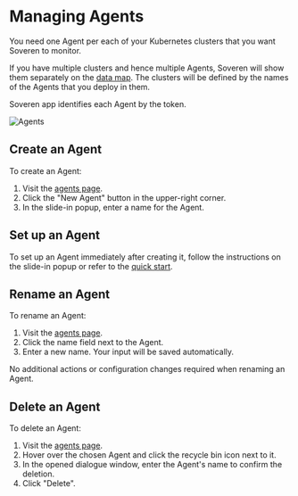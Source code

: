 # Managing Agents

You need one Agent per each of your Kubernetes clusters that you want Soveren to monitor.

If you have multiple clusters and hence multiple Agents, Soveren will show them separately on the [data map](https://app.soveren.io/data-map). The clusters will be defined by the names of the Agents that you deploy in them.

Soveren app identifies each Agent by the token.

![Agents](../../img/administration/agents.png "Agents")

## Create an Agent

To create an Agent:

1. Visit the [agents page](https://app.soveren.io/agents).
2. Click the "New Agent" button in the upper-right corner. 
3. In the slide-in popup, enter a name for the Agent.

## Set up an Agent

To set up an Agent immediately after creating it, follow the instructions on the slide-in popup or refer to the [quick start](../../getting-started/quick-start/). 

## Rename an Agent

To rename an Agent:

1. Visit the [agents page](https://app.soveren.io/agents).
2. Click the name field next to the Agent.
3. Enter a new name. Your input will be saved automatically.

No additional actions or configuration changes required when renaming an Agent.

## Delete an Agent

To delete an Agent:

1. Visit the [agents page](https://app.soveren.io/agents).
2. Hover over the chosen Agent and click the recycle bin icon next to it.
3. In the opened dialogue window, enter the Agent's name to confirm the deletion.
4. Click "Delete".
   















